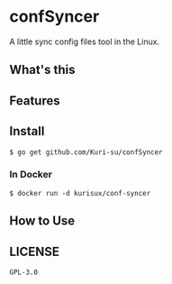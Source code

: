 # confSyncer

A little sync config files tool in the Linux.

## What's this

## Features


## Install
```shell
$ go get github.com/Kuri-su/confSyncer
```

### In Docker
```shell
$ docker run -d kurisux/conf-syncer
```

## How to Use

## LICENSE
`GPL-3.0`